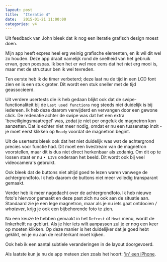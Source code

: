 ```yaml
---
layout: post
title:  "Iteratie 4"
date:   2015-01-21 11:00:00
categories: v4
---
```


Uit feedback van John bleek dat ik nog een iteratie grafisch design moest doen.

Mijn app heeft expres heel erg weinig grafische elementen, en ik wil dit wel zo houden. Deze app draait namelijk rond de snelheid van het gebruik ervan, geen poespas. Ik ben het er wel mee eens dat het niet erg mooi is, maar met de structuur ben ik wel tevreden.

Ten eerste heb ik de timer verbeterd; deze laat nu de tijd in een LCD font zien en is een stuk groter. Dit wordt een stuk sneller met de tijd geassocieerd.

Uit verdere usertests die ik heb gedaan blijkt ook dat de swipe-functionaliteit bij de `Last used functions` nog steeds niet duidelijk is bij iedereen. Ik heb deze daarom verwijderd en vervangen door een gewone click. De redenatie achter de swipe was dat het een extra 'beveiligingsmaatregel' was, zodat je niet per ongeluk de magnetron kon aanzetten. Dat is echter niet meer nodig, omdat er nu een tussenstap inzit - je moet eerst klikken op `Ready` voordat de magnetron begint.

Uit de usertests bleek ook dat het niet duidelijk was wat de achtergrond precies voor functie had. Dit moet een livestream van de magnetron voorstellen, maar dit is dus niet direct herkenbaar als zodanig. Om dit op te lossen staat er nu `• LIVE` onderaan het beeld. Dit wordt ook bij veel videocamera's gebruikt.

Ook bleek dat de buttons niet altijd goed te lezen waren vanwege de achtergrondfoto. Ik heb daarom de buttons niet meer volledig transparant gemaakt.

Verder heb ik meer nagedacht over de achtergrondfoto. Ik heb nieuwe foto's hiervoor gemaakt en deze past zich nu ook aan de situatie aan. Standaard zie je een lege magnetron, maar als je nu iets gaat ontdooien */ whatever*, krijg je ook een bijbehorende foto te zien.

Na een keuze te hebben gemaakt in het `Defrost` of `Heat` menu, wordt de linkerhelft nu geblurt. Als je hier iets wilt aanpassen zul je er nog een keer op moeten klikken. Op deze manier is het duidelijker dat je goed hebt geklikt, en je nu aan de rechterkant moet kijken.

Ook heb ik een aantal subtiele veranderingen in de layout doorgevoerd.

Als laatste kun je nu de app meteen zien zoals het hoort: ['in' een iPhone](https://webduck.nl/playground/microwave/demo.html).

